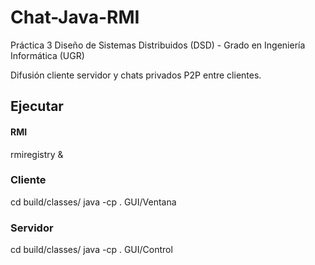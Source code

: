 # Chat-Java-RMI
Práctica 3 Diseño de Sistemas Distribuidos (DSD) - Grado en Ingeniería Informática (UGR)

Difusión cliente servidor y chats privados P2P entre clientes.  


## Ejecutar

#### RMI  
rmiregistry & 

### Cliente  
cd build/classes/ 
java -cp . GUI/Ventana  

### Servidor  
cd build/classes/ 
java -cp . GUI/Control  

